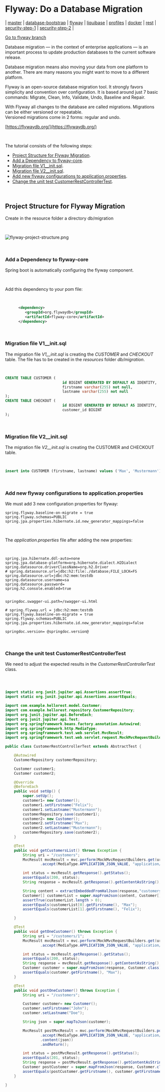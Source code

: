 # Flyway: Do a Database Migration


| [master](master.md)
| [database-bootstrap](database-bootstrap.md)
| [flyway]()
| [liquibase](liquibase.md)
| [profiles](profiles.md)
| [docker](docker.md)
| [rest](rest.md)
| [security-step-1](security-step-1.md)
| [security-step-2](security-step-2.md)
|


[Go to flyway branch](https://github.zhaw.ch/bacn/ase2-spring-boot-hellorest/tree/flyway)

Database migration — in the context of enterprise applications — is an important process to update
production databases to the current software release.

Database migration means also moving your data from one platform to another.
There are many reasons you might want to move to a different platform.

Flyway is an open-source database migration tool. It strongly favors simplicity and convention over configuration.
It is based around just 7 basic commands: Migrate, Clean, Info, Validate, Undo, Baseline and Repair.

With Flyway all changes to the database are called migrations. Migrations can be either versioned or repeatable.  
Versioned migrations come in 2 forms: regular and undo.

[https://flywaydb.org/](https://flywaydb.org/)

<br/>

The tutorial consists of the following steps:

- [Project Structure for Flyway Migration](#project-structure-for-flyway-migration).
- [Add a Dependency to flyway-core](#add-a-dependency-to-flyway-core).
- [Migration file V1__init.sql](#migration-file-v1__initsql).
- [Migration file V2__init.sql](#migration-file-v2__initsql).
- [Add new flyway configurations to application.properties](#add-new-flyway-configurations-to-applicationproperties).
- [Change the unit test CustomerRestControllerTest](#change-the-unit-test-customerrestcontrollertest).


<br/>

##  Project Structure for Flyway Migration

Create in the resource folder a directory db/migration

<br/>

![flyway-project-structure.png](flyway-project-structure.png)

<br/>

### Add a Dependency to flyway-core

Spring boot is automatically configuring the flyway component.

<br/>

Add this dependency to your pom file:

<br/>

```xml
      <dependency>
         <groupId>org.flywaydb</groupId>
         <artifactId>flyway-core</artifactId>
      </dependency>
```

<br/>

### Migration file V1__init.sql

The migration file _V1__init.sql_ is creating the _CUSTOMER_ and _CHECKOUT_ table. The file has to
be created in the _resources_ folder _db/migration_.

<br/>

```sql
CREATE TABLE CUSTOMER (
                          id BIGINT GENERATED BY DEFAULT AS IDENTITY,
                          firstname varchar(255) not null,
                          lastname varchar(255) not null
);
CREATE TABLE CHECKOUT (
                          id BIGINT GENERATED BY DEFAULT AS IDENTITY,
                          customer_id BIGINT
);

```

<br/>

### Migration file V2__init.sql

The migration file _V2__init.sql_ is creating the CUSTOMER and CHECKOUT table.

<br/>

```sql
insert into CUSTOMER (firstname, lastname) values ('Max', 'Mustermann');
```

<br/>

### Add new flyway configurations to application.properties

We must add 3 new configuration properties for flyway:
```
spring.flyway.baseline-on-migrate = true
spring.flyway.schemas=PUBLIC
spring.jpa.properties.hibernate.id.new_generator_mappings=false
```

<br/>

The _application.properties_ file after adding the new properties:

<br/>

```
spring.jpa.hibernate.ddl-auto=none
spring.jpa.database-platform=org.hibernate.dialect.H2Dialect
spring.datasource.driverClassName=org.h2.Driver
# spring.datasource.url=jdbc:h2:file:./database;FILE_LOCK=FS
spring.datasource.url=jdbc:h2:mem:testdb
spring.datasource.username=sa
spring.datasource.password=
spring.h2.console.enabled=true


springdoc.swagger-ui.path=/swagger-ui.html

# spring.flyway.url = jdbc:h2:mem:testdb
spring.flyway.baseline-on-migrate = true
spring.flyway.schemas=PUBLIC
spring.jpa.properties.hibernate.id.new_generator_mappings=false

springdoc.version= @springdoc.version@
```


<br/>


###  Change the unit test CustomerRestControllerTest

We need to adjust the expected results in the _CustomerRestControllerTest_ class.

<br/>

```java

import static org.junit.jupiter.api.Assertions.assertTrue;
import static org.junit.jupiter.api.Assertions.assertEquals;

import com.example.hellorest.model.Customer;
import com.example.hellorest.repository.CustomerRepository;
import org.junit.jupiter.api.BeforeEach;
import org.junit.jupiter.api.Test;
import org.springframework.beans.factory.annotation.Autowired;
import org.springframework.http.MediaType;
import org.springframework.test.web.servlet.MvcResult;
import org.springframework.test.web.servlet.request.MockMvcRequestBuilders;

public class CustomerRestControllerTest extends AbstractTest {

    @Autowired
    CustomerRepository customerRepository;

    Customer customer1;
    Customer customer2;

    @Override
    @BeforeEach
    public void setUp() {
        super.setUp();
        customer1= new Customer();
        customer1.setFirstname("Felix");
        customer1.setLastname("Mustermann");
        customerRepository.save(customer1);
        customer2= new Customer();
        customer2.setFirstname("Max");
        customer2.setLastname("Mustermann");
        customerRepository.save(customer2);
    }

    @Test
    public void getCustomersList() throws Exception {
        String uri = "/customers";
        MvcResult mvcResult = mvc.perform(MockMvcRequestBuilders.get(uri)
                .accept(MediaType.APPLICATION_JSON_VALUE, "application/hal+json")).andReturn();

        int status = mvcResult.getResponse().getStatus();
        assertEquals(200, status);
        String response = mvcResult.getResponse().getContentAsString();

        String content = extractEmbeddedFromHalJson(response,"customers");
        Customer[] customerList = super.mapFromJson(content, Customer[].class);
        assertTrue(customerList.length > 0);
        assertEquals(customerList[0].getFirstname(), "Max");
        assertEquals(customerList[1].getFirstname(), "Felix");

    }

    @Test
    public void getOneCustomer() throws Exception {
        String uri = "/customers/1";
        MvcResult mvcResult = mvc.perform(MockMvcRequestBuilders.get(uri)
                .accept(MediaType.APPLICATION_JSON_VALUE, "application/hal+json")).andReturn();

        int status = mvcResult.getResponse().getStatus();
        assertEquals(200, status);
        String response = mvcResult.getResponse().getContentAsString();
        Customer customer = super.mapFromJson(response, Customer.class);
        assertEquals(customer.getFirstname(), "Max");
    }

    @Test
    public void postOneCustomer() throws Exception {
        String uri = "/customers";

        Customer customer= new Customer();
        customer.setFirstname("John");
        customer.setLastname("Doe");

        String json = super.mapToJson(customer);

        MvcResult postMvcResult = mvc.perform(MockMvcRequestBuilders.post(uri)
                .accept(MediaType.APPLICATION_JSON_VALUE, "application/hal+json")
                .content(json))
                .andReturn();

        int status = postMvcResult.getResponse().getStatus();
        assertEquals(201, status);
        String response = postMvcResult.getResponse().getContentAsString();
        Customer postCustomer = super.mapFromJson(response, Customer.class);
        assertEquals(postCustomer.getFirstname(), customer.getFirstname());
    }

}

```
